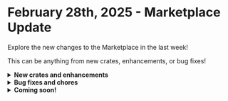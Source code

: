 # February 28th, 2025 - Marketplace Update

Explore the new changes to the Marketplace in the last week!

This can be anything from new crates, enhancements, or bug fixes!

<details>

<summary><strong>New crates and enhancements</strong></summary>

* No new crates this week

</details>

<details>

<summary><strong>Bug fixes and chores</strong></summary>

* Get License Groups
  * Swapped out `list_groups` to use a Generic Graph API call to fix an issue preventing License Groups data from returning.
* Microsoft: User Onboarding
  * Added `remove_mobile_devices` to selected transition conditions.
  * Added a retry loop and a new transition to handle a specific error.
  * Updated the transition for `manual_license_required` to properly assign a license after manual purchase.
  * Updated a form field description for clarity on sending passwords via SMS.
  * Edited internal note description Jinja to output `CTX.external_note` if `CTX.internal_note` is empty.
  * Implemented and tested a fix to correctly output licenses.
* Rewst: User Offboarding V2
  * Added `remove_mobile_devices` as a condition in `Execute transition`'s Jinja in `Begin - Exchange Actions`.
* CWM: Technician Toolbox via Pod
  * Updated LiveLink URLs to use `{ APP.engine_url }` for regional parity.
* Windows 11 Compatibility Checker
  * Fixed a typo in `matched_computers` data alias' condition.
* Google: User Offboarding
  * Fixed the `Transfer Drive Contents` dropdown condition to display correctly based on `transfer_drive` instead of `forward_mail`.
* Microsoft: User Offboarding
  * Fixed `group_ids` alias to return an empty list if no groups exist, preventing workflow failures.

</details>

<details>

<summary><strong>Coming soon!</strong></summary>

* Microsoft365 Subscription Renewal Alerts

</details>

